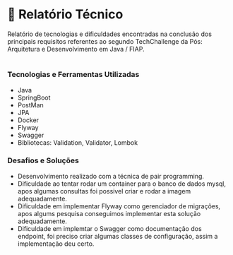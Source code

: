 # :page_facing_up: Relatório Técnico

Relatório de tecnologias e dificuldades encontradas na conclusão dos principais requisitos referentes ao segundo TechChallenge da Pós: Arquitetura e Desenvolvimento em Java / FIAP.
#

### Tecnologias e Ferramentas Utilizadas
* Java
* SpringBoot
* PostMan
* JPA
* Docker
* Flyway
* Swagger
* Bibliotecas: Validation, Validator, Lombok

### Desafios e Soluções
* Desenvolvimento realizado com a técnica de pair programming.
* Dificuldade ao tentar rodar um container para o banco de dados mysql, apos algumas consultas foi possivel criar e rodar a imagem adequadamente.
* Dificuldade em implementar Flyway como gerenciador de migrações, apos algums pesquisa conseguimos implementar esta solução adequadamente.
* Dificuldade em implemtar o Swagger como documentação dos endpoint, foi preciso criar algumas classes de configuração, assim a implementação deu certo.
